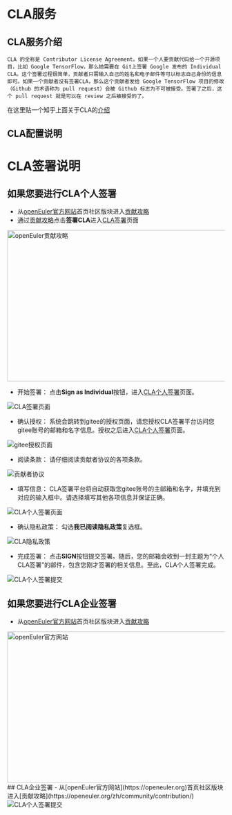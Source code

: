 # CLA服务
## CLA服务介绍
    CLA 的全称是 Contributor License Agreement。如果一个人要贡献代码给一个开源项目，比如 Google TensorFlow，那么她需要在 Git上签署 Google 发布的 Individual CLA。这个签署过程很简单，贡献者只需输入自己的姓名和电子邮件等可以标志自己身份的信息即可。如果一个贡献者没有签署CLA，那么这个贡献者发给 Google TensorFlow 项目的修改（Github 的术语称为 pull request）会被 Github 标志为不可被接受。签署了之后，这个 pull request 就是可以在 review 之后被接受的了。
在这里贴一个知乎上面关于CLA的[介绍](https://zhuanlan.zhihu.com/p/68251730)
## CLA配置说明

# CLA签署说明
## 如果您要进行CLA个人签署
- 从[openEuler官方网站](https://openeuler.org)首页社区版块进入[贡献攻略](https://openeuler.org/zh/community/contribution/)
- 通过[贡献攻略](https://openeuler.org/zh/community/contribution/)点击**签署CLA**进入[CLA签署](https://clasign.osinfra.cn/sign/Z2l0ZWUlMkZvcGVuZXVsZXI=)页面
<div><img src='https://gitee.com/cla-test/test1/raw/master/img/2.png' width=600 height=350 alt='openEuler贡献攻略'/></div>

- 开始签署： 点击**Sign as Individual**按钮，进入[CLA个人签署](https://clasign.osinfra.cn/sign-cla)页面。
<div><img src='https://gitee.com/cla-test/test1/raw/master/img/13.png' alt='CLA签署页面'></div>

- 确认授权： 系统会跳转到gitee的授权页面，请您授权CLA签署平台访问您gitee账号的邮箱和名字信息。授权之后进入[CLA个人签署](https://clasign.osinfra.cn/sign-cla)页面。
<div><img src='https://gitee.com/cla-test/test1/raw/master/img/14.png' alt='gitee授权页面'></div>

- 阅读条款： 请仔细阅读贡献者协议的各项条款。
<div><img src='https://gitee.com/cla-test/test1/raw/master/img/15.png' alt='贡献者协议'></div>

- 填写信息： CLA签署平台将自动获取您gitee账号的主邮箱和名字，并填充到对应的输入框中。请选择填写其他各项信息并保证正确。
<div><img src='https://gitee.com/cla-test/test1/raw/master/img/16.png' alt='CLA个人签署页面'></div>

- 确认隐私政策： 勾选**我已阅读隐私政策**复选框。
<div><img src='https://gitee.com/cla-test/test1/raw/master/img/17.png' alt='CLA隐私政策'></div>

- 完成签署： 点击**SIGN**按钮提交签署。随后，您的邮箱会收到一封主题为“个人CLA签署”的邮件，包含您刚才签署的相关信息。至此，CLA个人签署完成。
<div><img src='https://gitee.com/cla-test/test1/raw/master/img/18.png' alt='CLA个人签署提交'></div>

## 如果您要进行CLA企业签署
- 从[openEuler官方网站](https://openeuler.org)首页社区版块进入[贡献攻略](https://openeuler.org/zh/community/contribution/)
<div><img src='https://gitee.com/cla-test/test1/raw/master/img/1.png' width=600 height=350 alt='openEuler官方网站'/></div>
## CLA企业签署
- 从[openEuler官方网站](https://openeuler.org)首页社区版块进入[贡献攻略](https://openeuler.org/zh/community/contribution/)
<div><img src='https://gitee.com/cla-test/test1/raw/master/img/18.png' alt='CLA个人签署提交'></div>
